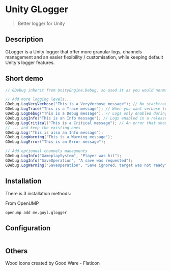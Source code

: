 # Unity GLogger

> Better logger for Unity

## Description

GLogger is a Unity logger that offer more granular logs, channels management and an easier flexibility / customisation,
while keeping default Unity's logger features.  


## Short demo

```csharp
// GDebug inherit from UnityEngine.Debug, so used it as you would normally

// Add more logging levels...
GDebug.LogVeryVerbose("This is a VeryVerbose message"); // No stacktrace
GDebug.LogTrace("This is a Trace message"); // When you want verbose logging
GDebug.LogDebug("This is a Debug message"); // Logs only enabled during development
GDebug.LogInfo("This is an Info message"); // Logs enabled in a released game
GDebug.LogCritical("This is a Critical message"); // An error that should break your game
// ... and keep the existing ones
GDebug.Log("This is also an Info message");
GDebug.LogWarning("This is a Warning message");
GDebug.LogError("This is an Error message");

// Add optionnal channels managments
GDebug.LogInfo("GameplaySystem", "Player was hit");                       // INFO [GameplaySystem] Player was hit
GDebug.LogInfo("SaveOperation", "A save was requested");                  // INFO [SaveOperation] A save was requested
GDebug.LogWarning("SaveOperation", "Save ignored, target was not ready"); // WARN [SaveOperation] Save ignored, target was not ready
```

## Installation

There is 3 installation methods: 

From OpenUMP

```
openump add me.guyl.glogger
```

## Configuration

````
````

## Others

Wood icons created by Good Ware - Flaticon